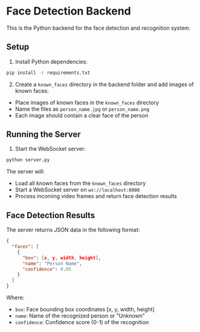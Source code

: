 # Face Detection Backend

This is the Python backend for the face detection and recognition system.

## Setup

1. Install Python dependencies:
```bash
pip install -r requirements.txt
```

2. Create a `known_faces` directory in the backend folder and add images of known faces:
- Place images of known faces in the `known_faces` directory
- Name the files as `person_name.jpg` or `person_name.png`
- Each image should contain a clear face of the person

## Running the Server

1. Start the WebSocket server:
```bash
python server.py
```

The server will:
- Load all known faces from the `known_faces` directory
- Start a WebSocket server on `ws://localhost:8000`
- Process incoming video frames and return face detection results

## Face Detection Results

The server returns JSON data in the following format:
```json
{
  "faces": [
    {
      "box": [x, y, width, height],
      "name": "Person Name",
      "confidence": 0.95
    }
  ]
}
```

Where:
- `box`: Face bounding box coordinates [x, y, width, height]
- `name`: Name of the recognized person or "Unknown"
- `confidence`: Confidence score (0-1) of the recognition 